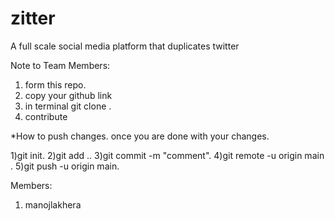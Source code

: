 # zitter
A full scale social media platform that duplicates twitter

Note to Team Members:
1) form this repo.
2) copy your github link
3) in terminal git clone <link>.
4) contribute

*How to push changes.
once you are done with your changes.

1)git init.
2)git add ..
3)git commit -m "comment".
4)git  remote -u origin main <link>.
5)git  push -u origin main.

Members:
1. manojlakhera

  
